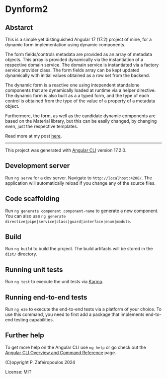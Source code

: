 # Dynform2


## Abstarct

This is a simple yet distinguished Angular 17 (17.2) project of mine, for a dynamic form implementation using dynamic components.

The form fields/controls metadata are provided as an array of metadata objects. This array is provided dynamically via the instantiation of a respective domain service. The domain service is instantiated via a factory service provider class. The form fields array can be kept updated dynamically with initial values obtained as a row set from the backend.

The dynamic form is a reactive one using intependent standalone components that are dynamically loaded at runtime via a helper directive. The dynamic form is also built as a a typed form, and the type of each control is obtained from the type of the value of a property of a metadata object.

Furthermore, the form, as well as the candidate dynamic components are based on the Material library, but this can be easily changed, by changing even, just the respective templates.

Read more at my post [here](https://medium.com/@zzpzaf.se/a-standalone-dynamic-form-an-angular-17-implementation-f708dc02ad8d).


---

This project was generated with [Angular CLI](https://github.com/angular/angular-cli) version 17.2.0.

## Development server

Run `ng serve` for a dev server. Navigate to `http://localhost:4200/`. The application will automatically reload if you change any of the source files.

## Code scaffolding

Run `ng generate component component-name` to generate a new component. You can also use `ng generate directive|pipe|service|class|guard|interface|enum|module`.

## Build

Run `ng build` to build the project. The build artifacts will be stored in the `dist/` directory.

## Running unit tests

Run `ng test` to execute the unit tests via [Karma](https://karma-runner.github.io).

## Running end-to-end tests

Run `ng e2e` to execute the end-to-end tests via a platform of your choice. To use this command, you need to first add a package that implements end-to-end testing capabilities.

## Further help

To get more help on the Angular CLI use `ng help` or go check out the [Angular CLI Overview and Command Reference](https://angular.io/cli) page.

(C)opyright P. Zafeiropoulos 2024

License: MIT
